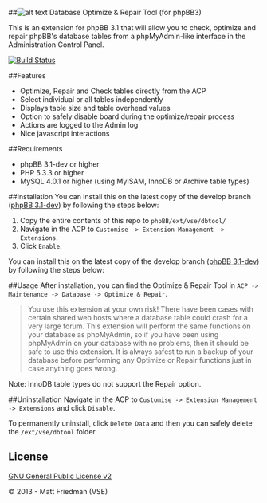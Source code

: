 ##![alt text](http://mattfriedman.me/forum/images/database_check_1.png "DB Tool") Database Optimize & Repair Tool (for phpBB3)

This is an extension for phpBB 3.1 that will allow you to check, optimize and repair phpBB's database tables from a phpMyAdmin-like interface in the Administration Control Panel.

[![Build Status](https://travis-ci.org/VSEphpbb/dbtool.png?branch=master)](https://travis-ci.org/VSEphpbb/dbtool)

##Features
- Optimize, Repair and Check tables directly from the ACP
- Select individual or all tables independently
- Displays table size and table overhead values
- Option to safely disable board during the optimize/repair process
- Actions are logged to the Admin log
- Nice javascript interactions

##Requirements
- phpBB 3.1-dev or higher
- PHP 5.3.3 or higher
- MySQL 4.0.1 or higher (using MyISAM, InnoDB or Archive table types)

##Installation
You can install this on the latest copy of the develop branch ([phpBB 3.1-dev](https://github.com/phpbb/phpbb3)) by following the steps below:

1. Copy the entire contents of this repo to `phpBB/ext/vse/dbtool/`
2. Navigate in the ACP to `Customise -> Extension Management -> Extensions`.
3. Click `Enable`.

You can install this on the latest copy of the develop branch ([phpBB 3.1-dev](https://github.com/phpbb/phpbb3)) by following the steps below:

##Usage
After installation, you can find the Optimize & Repair Tool in `ACP -> Maintenance -> Database -> Optimize & Repair`. 

> You use this extension at your own risk! There have been cases with certain shared web hosts where a database table could crash for a very large forum. This extension will perform the same functions on your database as phpMyAdmin, so if you have been using phpMyAdmin on your database with no problems, then it should be safe to use this extension. It is always safest to run a backup of your database before performing any Optimize or Repair functions just in case anything goes wrong.

Note: InnoDB table types do not support the Repair option.

##Uninstallation
Navigate in the ACP to `Customise -> Extension Management -> Extensions` and click `Disable`.

To permanently uninstall, click `Delete Data` and then you can safely delete the `/ext/vse/dbtool` folder.

## License
[GNU General Public License v2](http://opensource.org/licenses/GPL-2.0)

© 2013 - Matt Friedman (VSE)
